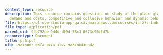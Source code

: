 ```yaml
---
content_type: resource
description: This resource contains questions on study of the plate glass industry,
  demand and costs, competitive and collusive behavior and dynamic behavior of firms.
file: https://ol-ocw-studio-app-qa.s3.amazonaws.com/courses/14-271-industrial-organization-i-fall-2005/1981560505fab4741b7298815bd3ead2_ps5.pdf
file_type: application/pdf
parent_uid: 9fb792ee-9d4d-d09d-58c3-0673c90d5d7b
resourcetype: Document
title: ps5.pdf
uid: 19815605-05fa-b474-1b72-98815bd3ead2
---
```

